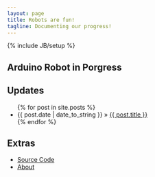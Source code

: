 ```yaml
---
layout: page
title: Robots are fun!
tagline: Documenting our progress!
---
```


{% include JB/setup %}

## Arduino Robot in Porgress
    
## Updates

<ul class="posts">
  {% for post in site.posts %}
    <li><span>{{ post.date | date_to_string }}</span> &raquo; <a href="{{ BASE_PATH }}{{ post.url }}">{{ post.title }}</a></li>
  {% endfor %}
</ul>

## Extras
<ul>
    <li><a href="https://github.com/egonzalezjr555/Simple-Arduino-Robot">Source Code</a></li>
    <li><a href="{{BASE_PATH}}/about/">About</a></li>
</ul>
